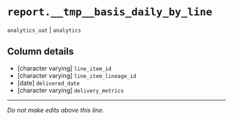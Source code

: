 # `report.__tmp__basis_daily_by_line`
`analytics_uat` | `analytics`

## Column details
* [character varying] `line_item_id`
* [character varying] `line_item_lineage_id`
* [date]      `delivered_date`
* [character varying] `delivery_metrics`

-------------------------------------------------------------------------------
*Do not make edits above this line.*
